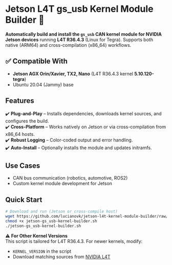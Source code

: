 # Jetson L4T gs_usb Kernel Module Builder 🔧  

**Automatically build and install the `gs_usb` CAN kernel module for NVIDIA Jetson devices** running **L4T R36.4.3** (Linux for Tegra). Supports both native (ARM64) and cross-compilation (x86_64) workflows.  

## ✅ Compatible With  
- **Jetson AGX Orin/Xavier, TX2, Nano** (L4T R36.4.3 kernel **5.10.120-tegra**)  
- Ubuntu 20.04 (Jammy) base  

## Features  
✔️ **Plug-and-Play** – Installs dependencies, downloads kernel sources, and configures the build.  
✔️ **Cross-Platform** – Works natively on Jetson or via cross-compilation from x86_64 hosts.  
✔️ **Robust Logging** – Color-coded output and error handling.  
✔️ **Auto-Install** – Optionally installs the module and updates initramfs.  

## Use Cases  
- CAN bus communication (robotics, automotive, ROS2)  
- Custom kernel module development for Jetson  

## Quick Start  
```bash
# Download and run (Jetson or cross-compile host)  
wget https://github.com/lucianovk/jetson-l4t-kernel-module-builder/raw/main/jetson-gs_usb-kernel-builder.sh  
chmod +x jetson-gs_usb-kernel-builder.sh  
./jetson-gs_usb-kernel-builder.sh
```   

⚠️ **For Other Kernel Versions**  
This script is tailored for L4T R36.4.3. For newer kernels, modify:  
- `KERNEL_VERSION` in the script  
- Download matching sources from [NVIDIA L4T](https://developer.nvidia.com/embedded/linux-tegra)  
